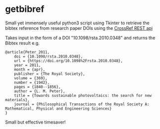 # getbibref
Small yet immensely useful python3 script using Tkinter to retrieve the bibtex reference from research paper DOIs using the [CrossRef REST api](https://github.com/CrossRef/rest-api-doc/blob/master/rest_api.md)  
  
Takes input in the form of a DOI "10.1098/rsta.2010.0348" and returns the Bibtex result e.g.  

	@article{Peter_2011,  
		doi = {10.1098/rsta.2010.0348},  
		url = {https://doi.org/10.1098%2Frsta.2010.0348},  
		year = 2011,  
		month = {apr},  
		publisher = {The Royal Society},  
		volume = {369},  
		number = {1942},  
		pages = {1840--1856},  
		author = {L. M. Peter},  
		title = {Towards sustainable photovoltaics: the search for new materials},  
		journal = {Philosophical Transactions of the Royal Society A: Mathematical, Physical and Engineering Sciences}  
	}  

Small but effective timesaver!   
